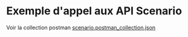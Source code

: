 # Exemple d'appel aux API Scenario

Voir la collection postman [scenario.postman_collection.json](./scenario.postman_collection.json)